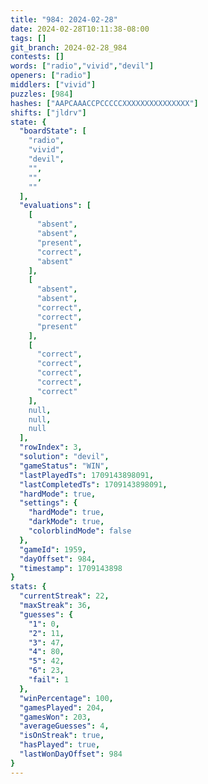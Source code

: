 ```yaml
---
title: "984: 2024-02-28"
date: 2024-02-28T10:11:38-08:00
tags: []
git_branch: 2024-02-28_984
contests: []
words: ["radio","vivid","devil"]
openers: ["radio"]
middlers: ["vivid"]
puzzles: [984]
hashes: ["AAPCAAACCPCCCCCXXXXXXXXXXXXXXX"]
shifts: ["jldrv"]
state: {
  "boardState": [
    "radio",
    "vivid",
    "devil",
    "",
    "",
    ""
  ],
  "evaluations": [
    [
      "absent",
      "absent",
      "present",
      "correct",
      "absent"
    ],
    [
      "absent",
      "absent",
      "correct",
      "correct",
      "present"
    ],
    [
      "correct",
      "correct",
      "correct",
      "correct",
      "correct"
    ],
    null,
    null,
    null
  ],
  "rowIndex": 3,
  "solution": "devil",
  "gameStatus": "WIN",
  "lastPlayedTs": 1709143898091,
  "lastCompletedTs": 1709143898091,
  "hardMode": true,
  "settings": {
    "hardMode": true,
    "darkMode": true,
    "colorblindMode": false
  },
  "gameId": 1959,
  "dayOffset": 984,
  "timestamp": 1709143898
}
stats: {
  "currentStreak": 22,
  "maxStreak": 36,
  "guesses": {
    "1": 0,
    "2": 11,
    "3": 47,
    "4": 80,
    "5": 42,
    "6": 23,
    "fail": 1
  },
  "winPercentage": 100,
  "gamesPlayed": 204,
  "gamesWon": 203,
  "averageGuesses": 4,
  "isOnStreak": true,
  "hasPlayed": true,
  "lastWonDayOffset": 984
}
---
```

<!-- more -->
